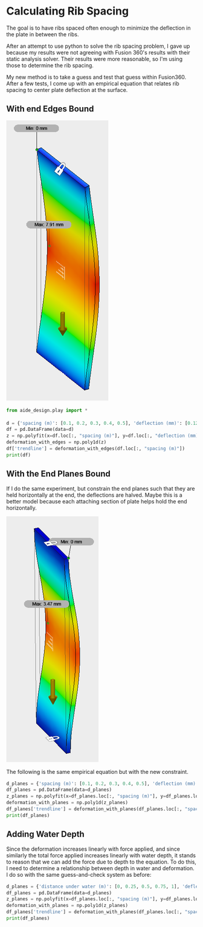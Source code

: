 # Calculating Rib Spacing

The goal is to have ribs spaced often enough to minimize the deflection in the plate in between the ribs.

After an attempt to use python to solve the rib spacing problem, I gave up because my results were not agreeing with Fusion 360's results with their static analysis solver. Their results were more reasonable, so I'm using those to determine the rib spacing.

My new method is to take a guess and test that guess within Fusion360. After a few tests, I come up with an empirical equation that relates rib spacing to center plate deflection at the surface.

## With end Edges Bound

![edges_constrained](rib_structural_calaculations_fusion/edges_constrained.PNG)

```python
from aide_design.play import *

d = {'spacing (m)': [0.1, 0.2, 0.3, 0.4, 0.5], 'deflection (mm)': [0.12, 1.7, 7.91, 23.79, 54.47]}
df = pd.DataFrame(data=d)
z = np.polyfit(x=df.loc[:, "spacing (m)"], y=df.loc[:, "deflection (mm)"], deg=3)
deformation_with_edges = np.poly1d(z)
df['trendline'] = deformation_with_edges(df.loc[:, "spacing (m)"])
print(df)
```

## With the End Planes Bound

If I do the same experiment, but constrain the end planes such that they are held horizontally at the end, the deflections are halved. Maybe this is a better model because each attaching section of plate helps hold the end horizontally.

![end_planes_constrained](rib_structural_calaculations_fusion/planes_constrained.PNG)

The following is the same empirical equation but with the new constraint.

```python
d_planes = {'spacing (m)': [0.1, 0.2, 0.3, 0.4, 0.5], 'deflection (mm)': [0.0542, 0.7586, 3.47, 10.46, 23.94]}
df_planes = pd.DataFrame(data=d_planes)
z_planes = np.polyfit(x=df_planes.loc[:, "spacing (m)"], y=df_planes.loc[:, "deflection (mm)"], deg=3)
deformation_with_planes = np.poly1d(z_planes)
df_planes['trendline'] = deformation_with_planes(df_planes.loc[:, "spacing (m)"])
print(df_planes)
```

## Adding Water Depth

Since the deformation increases linearly with force applied, and since similarly the total force applied increases linearly with water depth, it stands to reason that we can add the force due to depth to the equation. To do this, I need to determine a relationship between depth in water and deformation. I do so with the same guess-and-check system as before:

```python
d_planes = {'distance under water (m)': [0, 0.25, 0.5, 0.75, 1], 'deflection (mm)': [0.07024, 2.458, 0.4215, 10.46, 23.94]}
df_planes = pd.DataFrame(data=d_planes)
z_planes = np.polyfit(x=df_planes.loc[:, "spacing (m)"], y=df_planes.loc[:, "deflection (mm)"], deg=3)
deformation_with_planes = np.poly1d(z_planes)
df_planes['trendline'] = deformation_with_planes(df_planes.loc[:, "spacing (m)"])
print(df_planes)
```

##

